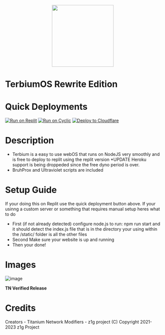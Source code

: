 <p align="center"><img src="https://raw.githubusercontent.com/z1g-project/terbium/main/static/resources/terbium.png" height="200">
</p>

# TerbiumOS Rewrite Edition

# Quick Deployments
[![Run on Replit](https://raw.githubusercontent.com/BinBashBanana/deploy-buttons/master/buttons/remade/replit.svg)](https://replit.com/github/z1g-project/terbium-v2)
[![Run on Cyclic](https://raw.githubusercontent.com/BinBashBanana/deploy-buttons/master/buttons/official/cyclic.svg)](https://app.cyclic.sh/api/app/deploy/z1g-project/Terbium)
[![Deploy to Cloudflare](https://www.simpleimageresizer.com/_uploads/photos/7b3e1dae/cloudflare_pages_126x29.png)](https://github.com/z1g-project/Terbium/wiki/Deploy-to-Cloudflare-Pages)

# Description
 - Terbium is a easy to use webOS that runs on NodeJS very smoothly and is free to deploy to replit using the replit version *UPDATE Heroku support is being droppeded since the free dyno period is over.
 - BruhProx and Ultraviolet scripts are included
 
# Setup Guide
 If your doing this on Replit use the quick deployment button above. If your usinng a custom server or something that requires manual setup heres what to do
   - First (if not already detected) configure node.js to run: npm run start and it should detect the index.js file that is in the directory your using within the /static/ folder is all the other files
   - Second Make sure your website is up and running
   - Then your done!
   
# Images
![image](https://github.com/TerbiumOS/webOS/blob/main/Terbium.png?raw=true)

**TN Verified Release**

# Credits
 Creators - Titanium Network
 Modifiers - z1g project
(C) Copyright 2021-2023 z1g Project

